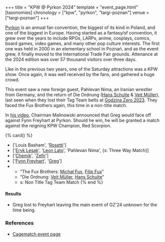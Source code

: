 +++
title = "KPW @ Pyrkon 2024"
template = "event_page.html"
[taxonomies]
chronology = ["kpw", "pyrkon", "targi-poznan"]
venue = ["targi-poznan"]
+++

[Pyrkon][pyrkon] is an annual fan convention, the biggest of its kind in Poland, and one of the biggest in Europe. Having started as a fantasy/sf convention, it grew over the years to include RPGs, LARPs, anime, cosplays, comics, board games, video games, and many other pop culture interests. The first one was held in 2000 in an elementary school in Poznań, and as the event grew, it finally moved to the International Trade Fair grounds. Attenance at the 2024 edition was over 57 thousand visitors over three days.

Like in the previous two years, one of the Saturday attractions was a KPW show. Once again, it was well received by the fans, and gathered a huge crowd.

This event saw a new foreign guest, Pahlevan Nima, an Iranian wrestler from Germany, and the return of Die Ordnung ([Hans Schulte](@/w/hans-schulte.md) & [Veit Müller](@/w/veit-mueller.md)), last seen when they lost their Tag Team belts at [Godzina Zero 2023](@/e/kpw/2023-08-18-kpw-godzina-zero-2023.md). They faced the Fux Brothers again, this time in a non-title match.

In [his video][malinowski-video], Chairman Malinowski announced that Greg would face off against Fynn Freyhart at Pyrkon. Should he win, he will be granted a match against the reigning KPW Champion, Red Scorpion.


{% card() %}
- ['Louis Basham', '[Rosetti](@/w/rosetti.md)']
- ['[Eryk Lesak](@/w/eryk-lesak.md)', '[Leon Lato](@/w/leon-lato.md)', 'Pahlevan Nima',
  {s: Three Way Match}]
- ['[Chemik](@/w/chemik.md)', '[Zefir](@/w/zefir.md)']
- ['[Fynn Freyhart](@/w/fynn-freyhart.md)', '[Greg](@/w/greg.md)']
- - "The Fux Brothers: [Michał Fux](@/w/michal-fux.md), [Filip Fux](@/w/filip-fux.md)"
  - "Die Ordnung: [Veit Müller](@/w/veit-mueller.md), [Hans Schulte](@/w/hans-schulte.md)"
  - s: Non Title Tag Team Match
{% end %}

#### Results

* Greg lost to Freyhart leaving the main event of GZ'24 unknown for the time being.

### References

* [Cagematch event page](https://www.cagematch.net/?id=1&nr=397160)

[pyrkon]: https://en.wikipedia.org/wiki/Pyrkon
[malinowski-video]: https://www.youtube.com/watch?v=dZ1HmSC_iqs
